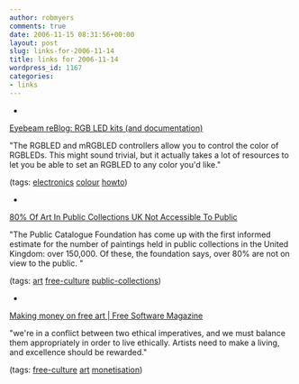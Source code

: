 ```yaml
---
author: robmyers
comments: true
date: 2006-11-15 08:31:56+00:00
layout: post
slug: links-for-2006-11-14
title: links for 2006-11-14
wordpress_id: 1167
categories:
- links
---
```


  

  *   


[Eyebeam reBlog: RGB LED kits (and documentation)](http://www.eyebeam.org/reblog/archives/2006/11/rgb_led_kits_and_documentation.html)

  


"The RGBLED and mRGBLED controllers allow you to control the color of RGBLEDs. This might sound trivial, but it actually takes a lot of resources to let you be able to set an RGBLED to any color you'd like."

  


(tags: [electronics](http://del.icio.us/robmyers/electronics) [colour](http://del.icio.us/robmyers/colour) [howto](http://del.icio.us/robmyers/howto))

  

  

  *   


[80% Of Art In Public Collections UK Not Accessible To Public](http://www.theartnewspaper.com/article01.asp?id=502)

  


"The Public Catalogue Foundation has come up with the first informed estimate for the number of paintings held in public collections in the United Kingdom: over 150,000. Of these, the foundation says, over 80% are not on view to the public. "

  


(tags: [art](http://del.icio.us/robmyers/art) [free-culture](http://del.icio.us/robmyers/free-culture) [public-collections](http://del.icio.us/robmyers/public-collections))

  

  

  *   


[Making money on free art | Free Software Magazine](http://www.freesoftwaremagazine.com/blogs/making_money_on_free_art)

  


"we're in a conflict between two ethical imperatives, and we must balance them appropriately in order to live ethically. Artists need to make a living, and excellence should be rewarded."

  


(tags: [free-culture](http://del.icio.us/robmyers/free-culture) [art](http://del.icio.us/robmyers/art) [monetisation](http://del.icio.us/robmyers/monetisation))

  

  
  


